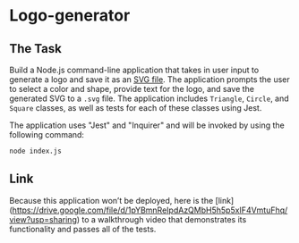 # Logo-generator

## The Task

Build a Node.js command-line application that takes in user input to generate a logo and save it as an [SVG file](https://en.wikipedia.org/wiki/Scalable_Vector_Graphics). The application prompts the user to select a color and shape, provide text for the logo, and save the generated SVG to a `.svg` file. The application includes `Triangle`, `Circle`, and `Square` classes, as well as tests for each of these classes using Jest.

The application uses "Jest" and "Inquirer" and will be invoked by using the following command:

```bash
node index.js
```

## Link
Because this application won’t be deployed, here is the [link] (https://drive.google.com/file/d/1pYBmnReIpdAzQMbH5h5p5xIF4VmtuFhq/view?usp=sharing) to a walkthrough video that demonstrates its functionality and passes all of the tests. 



















